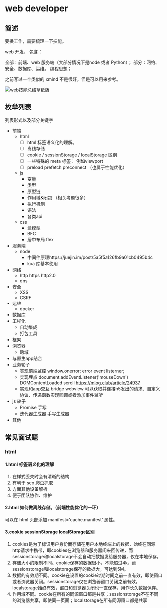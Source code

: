 # web developer 

## 简述

要换工作，需要梳理一下技能。  

web 开发， 包含：

全部：前端、web 服务端（大部分情况下是node 或者 Python）；
部分：网络、安全、数据库、运维。
编程思想；

之前写过一个类似的 xmind 不是很好，但是可以用来参考。

![web技能总结草纸版](http://tva1.sinaimg.cn/large/007X8olVly1g71c2448vsj31aq0u019w.jpg)

## 枚举列表

列表形式以及部分关键字

* 前端
  * html
    * [ ] html 标签语义化的理解。
    * [ ] 离线存储
    * [ ] cookie / sessionStorage / localStorage 区别
    * [ ] 一些特殊的 meta 标签： 例如viewport 
    * [ ] preload prefetch preconnect （也属于性能优化）
  * js
    * 变量
    * 类型
    * 原型链
    * 作用域&闭包  （相关考题很多）
    * 执行机制
    * 语法
    * 各类api
  * css
    * 盒模型
    * BFC
    * 居中布局 flex
* 服务端
  * node
    * 中间件原理https://juejin.im/post/5a5f5a126fb9a01cb0495b4c
    * koa 库基本使用
* 网络
    * http https http2.0
    * dns
* 安全
    * XSS
    * CSRF
* 运维
    * docker
* 数据库
* 工程化
    * 自动集成
    * 打包工具
* 框架
* 浏览器
  * 跨域
* 与原生app结合
* 业务轮子
    * 实现前端监控   window.onerror; error event listerner;
    * 实现埋点  document.addEventListener('mouseDown') DOMContentLoaded scroll https://mlog.club/article/24937
    * 实现和app交互 bridge  webview 可以获取并连接h5发出的请求、自定义协议、传递函数实现回调或者添加事件监听
* js 轮子
  * Promise 手写
  * 迭代器生成器 手写生成器
* 其他

## 常见面试题

### html

#### 1.html 标签语义化的理解

  1. 在样式丢失时会有清晰的结构
  2. 有利于 seo 爬虫抓取
  3. 方面其他设备解析
  4. 便于团队协作、维护

#### 2.html 如何做离线存储。（前端性能优化的一环）

  可以在 html 头部添加 manifest='cache.manifest' 属性。

#### 3.cookie sessionStorage localStorage区别

  1. cookies是为了标识用户身份而存储在用户本地终端上的数据，始终在同源http请求中携带，即cookies在浏览器和服务器间来回传递，而sessionstorage和localstorage不会自动把数据发给服务器，仅在本地保存。
  2. 存储大小的限制不同。cookie保存的数据很小，不能超过4k，而sessionstorage和localstorage保存的数据大，可达到5M。
  3. 数据的有效期不同。cookie在设置的cookie过期时间之前一直有效，即使窗口或者浏览器关闭。sessionstorage仅在浏览器窗口关闭之前有效。localstorage始终有效，窗口和浏览器关闭也一直保存，用作长久数据保存。
  4. 作用域不同。cookie在所有的同源窗口都是共享；sessionstorage不在不同的浏览器共享，即使同一页面；localstorage在所有同源窗口都是共享


